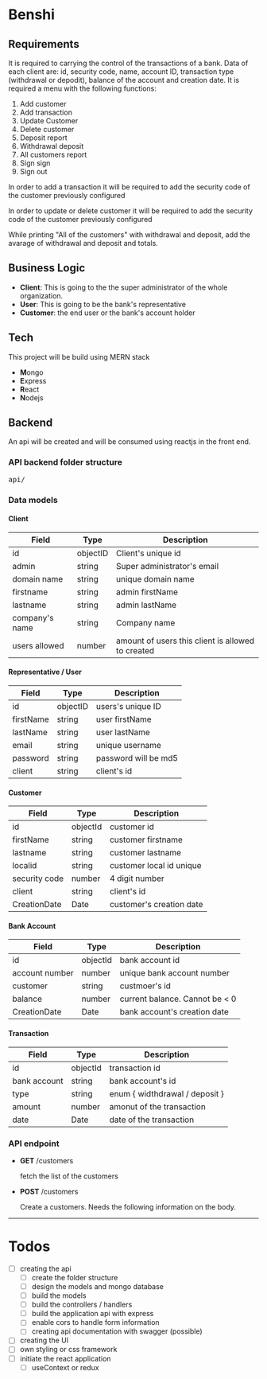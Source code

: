 # Benshi

## Requirements

It is required to carrying the control of the transactions of a bank. Data of each client are: id, security code, name, account ID, transaction type (withdrawal or depodit), balance of the account and creation date. It is required a menu with the following functions:

1. Add customer
2. Add transaction
3. Update Customer
4. Delete customer
5. Deposit report
6. Withdrawal deposit
7. All customers report
8. Sign sign
9. Sign out

In order to add a transaction it will be required to add the security code of the customer previously configured

In order to update or delete customer it will be required to add the security code of the customer previously configured

While printing "All of the customers" with withdrawal and deposit, add the avarage of withdrawal and deposit and totals.

## Business Logic

* **Client**: This is going to the the super administrator of the whole organization. 
* **User**: This is going to be the bank's representative
* **Customer**: the end user or the bank's account holder

## Tech

This project will be build using MERN stack
* **M**ongo
* **E**xpress
* **R**eact
* **N**odejs

## Backend

An api will be created and will be consumed using reactjs in the front end.

### API backend folder structure

<pre>
api/
</pre>

### Data models

#### Client

| Field          | Type     | Description                                       |
| -------------- | -------- | ------------------------------------------------- |
| id             | objectID | Client's unique id                                |
| admin          | string   | Super administrator's email                       |
| domain name    | string   | unique domain name                                |
| firstname      | string   | admin firstName                                   |
| lastname       | string   | admin lastName                                    |
| company's name | string   | Company name                                      |
| users allowed  | number   | amount of users this client is allowed to created |

#### Representative / User

| Field     | Type     | Description          |
| --------- | -------- | -------------------- |
| id        | objectID | users's unique ID    |
| firstName | string   | user firstName       |
| lastName  | string   | user lastName        |
| email     | string   | unique username      |
| password  | string   | password will be md5 |
| client    | string   | client's id          |

#### Customer

| Field         | Type     | Description              |
| ------------- | -------- | ------------------------ |
| id            | objectId | customer id              |
| firstName     | string   | customer firstname       |
| lastname      | string   | customer lastname        |
| localid       | string   | customer local id unique |
| security code | number   | 4 digit number           |
| client        | string   | client's id              |
| CreationDate  | Date     | customer's creation date |


#### Bank Account

| Field          | Type     | Description                    |
| -------------- | -------- | ------------------------------ |
| id             | objectId | bank account id                |
| account number | number   | unique bank account number     |
| customer       | string   | custmoer's id                  |
| balance        | number   | current balance. Cannot be < 0 |
| CreationDate   | Date     | bank account's creation date   |

#### Transaction

| Field        | Type     | Description                    |
| ------------ | -------- | ------------------------------ |
| id           | objectId | transaction id                 |
| bank account | string   | bank account's id              |
| type         | string   | enum { widthdrawal / deposit } |
| amount       | number   | amonut of the transaction      |
| date         | Date     | date of the transaction        |


### API endpoint

* **GET** /customers

  fetch the list of the customers

* **POST** /customers

  Create a customers. Needs the following information on the body. 
___

# Todos

- [ ] creating the api
  - [ ] create the folder structure
  - [ ] design the models and mongo database
  - [ ] build the models
  - [ ] build the controllers / handlers
  - [ ] build the application api with express
  - [ ] enable cors to handle form information
  - [ ] creating api documentation with swagger (possible)
- [ ] creating the UI
- [ ] own styling or css framework
- [ ] initiate the react application
  - [ ] useContext or redux